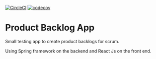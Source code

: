 [![CircleCI](https://circleci.com/gh/EmilioJeldes/pblog.svg?style=svg)](https://circleci.com/gh/EmilioJeldes/pblog) [![codecov](https://codecov.io/gh/EmilioJeldes/pblog/branch/master/graph/badge.svg)](https://codecov.io/gh/EmilioJeldes/pblog)
# Product Backlog App
Small testing app to create product backlogs for scrum.

Using Spring framework on the backend and React Js on the front end.